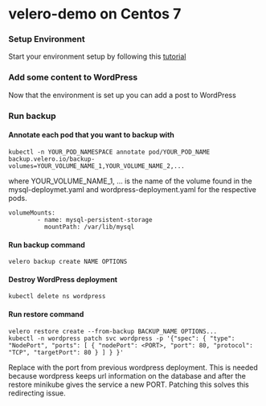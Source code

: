 # velero-demo on Centos 7

### Setup Environment

Start your environment setup by following this [tutorial](https://tellesnobrega.github.io/velero-demo/setup-environment.md)

### Add some content to WordPress

Now that the environment is set up you can add a post to WordPress

### Run backup

#### Annotate each pod that you want to backup with
```
kubectl -n YOUR_POD_NAMESPACE annotate pod/YOUR_POD_NAME backup.velero.io/backup-volumes=YOUR_VOLUME_NAME_1,YOUR_VOLUME_NAME_2,...

```
where YOUR_VOLUME_NAME_1, ... is the name of the volume found in the mysql-deploymet.yaml and wordpress-deployment.yaml for the respective pods.
```
volumeMounts:
        - name: mysql-persistent-storage
          mountPath: /var/lib/mysql
```

#### Run backup command
```
velero backup create NAME OPTIONS
```

#### Destroy WordPress deployment
```
kubectl delete ns wordpress
```

#### Run restore command
```
velero restore create --from-backup BACKUP_NAME OPTIONS...
kubectl -n wordpress patch svc wordpress -p '{"spec": { "type": "NodePort", "ports": [ { "nodePort": <PORT>, "port": 80, "protocol": "TCP", "targetPort": 80 } ] } }'

```

Replace <PORT> with the port from previous wordpress deployment. This is needed because wordpress keeps url information on the database and after the restore minikube gives the service a new PORT. Patching this solves this redirecting issue.

